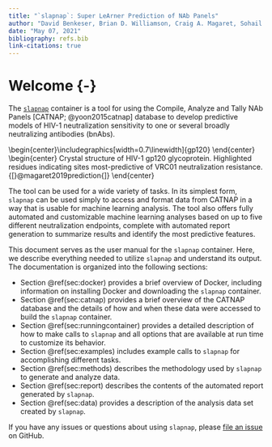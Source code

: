 ```yaml
---
title: "`slapnap`: Super LeArner Prediction of NAb Panels"
author: "David Benkeser, Brian D. Williamson, Craig A. Magaret, Sohail Nizam, Courtney Simmons, Peter B. Gilbert"
date: "May 07, 2021"
bibliography: refs.bib
link-citations: true
---
```




# Welcome {-}

The [`slapnap`](https://hub.docker.com/r/slapnap/slapnap) container is a tool for using the Compile, Analyze and Tally NAb Panels [CATNAP; @yoon2015catnap] database to develop predictive models of HIV-1 neutralization sensitivity to one or several broadly neutralizing antibodies (bnAbs).


\begin{center}\includegraphics[width=0.7\linewidth]{gp120} \end{center}
\begin{center}
Crystal structure of HIV-1 gp120 glycoprotein. Highlighted residues
indicating sites most-predictive of VRC01 neutralization resistance.
{[}@magaret2019prediction{]}
\end{center}

The tool can be used for a wide variety of tasks. In its simplest form, `slapnap` can be used simply to access and format data from CATNAP in a way that is usable for machine learning analysis. The tool also offers fully automated and customizable machine learning analyses based on up to five different neutralization endpoints, complete with automated report generation to summarize results and identify the most predictive features.

This document serves as the user manual for the `slapnap` container. Here, we describe everything needed to utilize `slapnap` and understand its output. The documentation is organized into the following sections:

* Section \@ref(sec:docker) provides a brief overview of Docker, including information on installing Docker and downloading the `slapnap` container.
* Section \@ref(sec:catnap) provides a brief overview of the CATNAP database and the details of how and when these data were accessed to build the `slapnap` container.
* Section \@ref(sec:runningcontainer) provides a detailed description of how to make calls to `slapnap` and all options that are available at run time to customize its behavior.
* Section \@ref(sec:examples) includes example calls to `slapnap` for accomplishing different tasks.
* Section \@ref(sec:methods) describes the methodology used by `slapnap` to generate and analyze data.
* Section \@ref(sec:report) describes the contents of the automated report generated by `slapnap`.
* Section \@ref(sec:data) provides a description of the analysis data set created by `slapnap`.

If you have any issues or questions about using `slapnap`, please [file an issue](https://github.com/benkeser/slapnap/issues) on GitHub.

